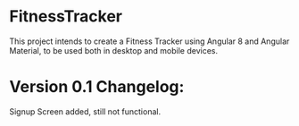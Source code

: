 # FitnessTracker

This project intends to create a Fitness Tracker using Angular 8 and Angular Material, to be used both in desktop and mobile devices.

# Version 0.1 Changelog:

Signup Screen added, still not functional.
